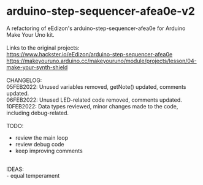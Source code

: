 # arduino-step-sequencer-afea0e-v2
A refactoring of eEdizon's arduino-step-sequencer-afea0e for Arduino Make Your Uno kit.<br>
<br>
Links to the original projects:  <br>
https://www.hackster.io/eEdizon/arduino-step-sequencer-afea0e <br>
https://makeyouruno.arduino.cc/makeyouruno/module/projects/lesson/04-make-your-synth-shield <br>
<br>
CHANGELOG: <br>
05FEB2022: Unused variables removed, getNote() updated, comments updated. <br>
06FEB2022: Unused LED-related code removed, comments updated. <br>
10FEB2022: Data types reviewed, minor changes made to the code, including debug-related. <br>
<br>
TODO: <br>
- review the main loop <br>
- review debug code <br>
- keep improving comments <br>
<br>
IDEAS: <br>
- equal temperament <br>
<br>
